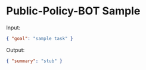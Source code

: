 # Public-Policy-BOT Sample

Input:

```json
{ "goal": "sample task" }
```

Output:

```json
{ "summary": "stub" }
```
